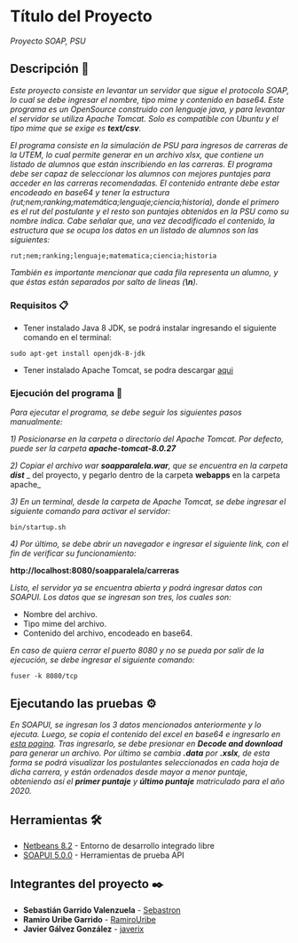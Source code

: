 # Título del Proyecto

_Proyecto SOAP, PSU_

## Descripción 🚀

_Este proyecto consiste en levantar un servidor que sigue el protocolo SOAP,_ 
_lo cual se debe ingresar el nombre, tipo mime y contenido en base64. Este_
_programa es un OpenSource construido con lenguaje java, y para levantar_
_el servidor se utiliza Apache Tomcat. Solo es compatible con Ubuntu y el_
_tipo mime que se exige es **text/csv**._

_El programa consiste en la simulación de PSU para ingresos de carreras de la UTEM,_
_lo cual permite generar en un archivo xlsx, que contiene un listado de alumnos que están_
_inscribiendo en las carreras. El programa debe ser capaz de seleccionar los alumnos con_
_mejores puntajes para acceder en las carreras recomendadas. El contenido entrante debe estar_
_encodeado en base64 y tener la estructura (rut;nem;ranking;matemática;lenguaje;ciencia;historia),_
_donde el primero es el rut del postulante y el resto son puntajes obtenidos en la PSU como_
_su nombre indica. Cabe señalar que, una vez decodificado el contenido, la estructura que se ocupa_
_los datos en un listado de alumnos son las siguientes:_
```
rut;nem;ranking;lenguaje;matematica;ciencia;historia
```
_También es importante mencionar que cada fila representa un alumno, y que éstas están separados_
_por salto de lineas (**\n**)._

### Requisitos 📋

* Tener instalado Java 8 JDK, se podrá instalar ingresando el siguiente comando en el terminal:
```
sudo apt-get install openjdk-8-jdk
```
* Tener instalado Apache Tomcat, se podra descargar [aqui](https://archive.apache.org/dist/tomcat/tomcat-8/v8.0.27/bin/)

### Ejecución del programa 🔧

_Para ejecutar el programa, se debe seguir los siguientes pasos manualmente:_

_1) Posicionarse en la carpeta o directorio del Apache Tomcat._
   _Por defecto, puede ser la carpeta **apache-tomcat-8.0.27**_
   
_2) Copiar el archivo war **soapparalela.war**, que se encuentra en la carpeta **dist**_
  _ del proyecto, y pegarlo dentro de la carpeta **webapps** en la carpeta apache_

_3) En un terminal, desde la carpeta de Apache Tomcat, se debe ingresar el siguiente_
   _comando para activar el servidor:_
```
bin/startup.sh
```

_4) Por último, se debe abrir un navegador e ingresar el siguiente link,_
   _con el fin de verificar su funcionamiento:_ 
   
   **http://localhost:8080/soapparalela/carreras**

_Listo, el servidor ya se encuentra abierta y podrá ingresar datos con SOAPUI._
_Los datos que se ingresan son tres, los cuales son:_
* Nombre del archivo.
* Tipo mime del archivo.
* Contenido del archivo, encodeado en base64.

_En caso de quiera cerrar el puerto 8080 y no se pueda por salir de la ejecución, se debe ingresar el siguiente comando:_
```
fuser -k 8080/tcp
```

## Ejecutando las pruebas ⚙️

_En SOAPUI, se ingresan los 3 datos mencionados anteriormente y lo ejecuta._
_Luego, se copia el contenido del excel en base64 e ingresarlo en [esta pagina](https://www.freeformatter.com/base64-encoder.html)._
_Tras ingresarlo, se debe presionar en **Decode and download** para generar_
_un archivo. Por último se cambia **.data** por **.xslx**, de esta forma se_
_podrá visualizar los postulantes seleccionados en cada hoja de dicha carrera,_
_y están ordenados desde mayor a menor puntaje, obteniendo así el **primer puntaje**_
_y **último puntaje** matriculado para el año 2020._


## Herramientas 🛠️

* [Netbeans 8.2](https://netbeans.org/downloads/8.2/rc/) - Entorno de desarrollo integrado libre
* [SOAPUI 5.0.0](https://www.soapui.org/downloads/soapui/) - Herramientas de prueba API 

## Integrantes del proyecto ✒️

* **Sebastián Garrido Valenzuela** - [Sebastron](https://github.com/Sebastron)
* **Ramiro Uribe Garrido** - [RamiroUribe](https://github.com/RamiroUribe)
* **Javier Gálvez González** - [javerix](https://github.com/javerix)

